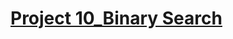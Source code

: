 # [Project 10_Binary Search](https://colab.research.google.com/drive/1UMDiaWMdGjHL8bBXjxfSRYD2tmdrYXLN#scrollTo=KX3FvkP68095)

